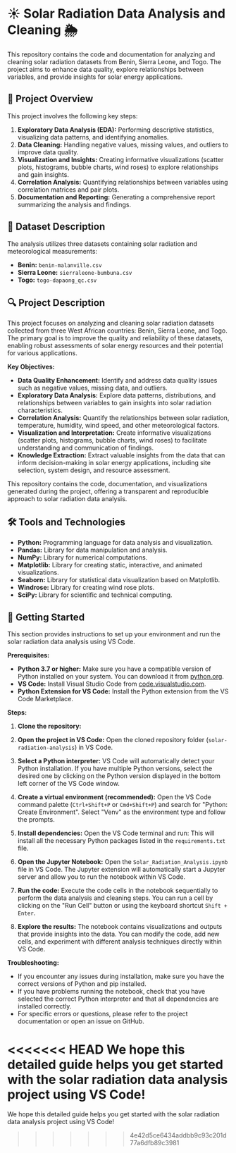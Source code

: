 # ☀️ Solar Radiation Data Analysis and Cleaning 🌦️

This repository contains the code and documentation for analyzing and cleaning solar radiation datasets from Benin, Sierra Leone, and Togo. The project aims to enhance data quality, explore relationships between variables, and provide insights for solar energy applications.

## 🚀 Project Overview

This project involves the following key steps:

1. **Exploratory Data Analysis (EDA):** Performing descriptive statistics, visualizing data patterns, and identifying anomalies.
2. **Data Cleaning:** Handling negative values, missing values, and outliers to improve data quality.
3. **Visualization and Insights:** Creating informative visualizations (scatter plots, histograms, bubble charts, wind roses) to explore relationships and gain insights.
4. **Correlation Analysis:** Quantifying relationships between variables using correlation matrices and pair plots.
5. **Documentation and Reporting:** Generating a comprehensive report summarizing the analysis and findings.

## 📂 Dataset Description

The analysis utilizes three datasets containing solar radiation and meteorological measurements:

- **Benin:** `benin-malanville.csv`
- **Sierra Leone:** `sierraleone-bumbuna.csv`
- **Togo:** `togo-dapaong_qc.csv`

## 🔍 Project Description

This project focuses on analyzing and cleaning solar radiation datasets collected from three West African countries: Benin, Sierra Leone, and Togo. The primary goal is to improve the quality and reliability of these datasets, enabling robust assessments of solar energy resources and their potential for various applications.

**Key Objectives:**

- **Data Quality Enhancement:** Identify and address data quality issues such as negative values, missing data, and outliers.
- **Exploratory Data Analysis:** Explore data patterns, distributions, and relationships between variables to gain insights into solar radiation characteristics.
- **Correlation Analysis:** Quantify the relationships between solar radiation, temperature, humidity, wind speed, and other meteorological factors.
- **Visualization and Interpretation:** Create informative visualizations (scatter plots, histograms, bubble charts, wind roses) to facilitate understanding and communication of findings.
- **Knowledge Extraction:** Extract valuable insights from the data that can inform decision-making in solar energy applications, including site selection, system design, and resource assessment.

This repository contains the code, documentation, and visualizations generated during the project, offering a transparent and reproducible approach to solar radiation data analysis.

## 🛠️ Tools and Technologies

- **Python:** Programming language for data analysis and visualization.
- **Pandas:** Library for data manipulation and analysis.
- **NumPy:** Library for numerical computations.
- **Matplotlib:** Library for creating static, interactive, and animated visualizations.
- **Seaborn:** Library for statistical data visualization based on Matplotlib.
- **Windrose:** Library for creating wind rose plots.
- **SciPy:** Library for scientific and technical computing.

## 🚀 Getting Started

This section provides instructions to set up your environment and run the solar radiation data analysis using VS Code.

**Prerequisites:**

- **Python 3.7 or higher:** Make sure you have a compatible version of Python installed on your system. You can download it from [python.org](https://www.python.org/downloads/).
- **VS Code:** Install Visual Studio Code from [code.visualstudio.com](https://code.visualstudio.com/).
- **Python Extension for VS Code:** Install the Python extension from the VS Code Marketplace.

**Steps:**

1. **Clone the repository:**

2. **Open the project in VS Code:**
   Open the cloned repository folder (`solar-radiation-analysis`) in VS Code.

3. **Select a Python interpreter:**
   VS Code will automatically detect your Python installation. If you have multiple Python versions, select the desired one by clicking on the Python version displayed in the bottom left corner of the VS Code window.

4. **Create a virtual environment (recommended):**
   Open the VS Code command palette (`Ctrl+Shift+P` or `Cmd+Shift+P`) and search for "Python: Create Environment". Select "Venv" as the environment type and follow the prompts.

5. **Install dependencies:**
   Open the VS Code terminal and run:
   This will install all the necessary Python packages listed in the `requirements.txt` file.

6. **Open the Jupyter Notebook:**
   Open the `Solar_Radiation_Analysis.ipynb` file in VS Code. The Jupyter extension will automatically start a Jupyter server and allow you to run the notebook within VS Code.

7. **Run the code:**
   Execute the code cells in the notebook sequentially to perform the data analysis and cleaning steps. You can run a cell by clicking on the "Run Cell" button or using the keyboard shortcut `Shift + Enter`.

8. **Explore the results:**
   The notebook contains visualizations and outputs that provide insights into the data. You can modify the code, add new cells, and experiment with different analysis techniques directly within VS Code.

**Troubleshooting:**

- If you encounter any issues during installation, make sure you have the correct versions of Python and pip installed.
- If you have problems running the notebook, check that you have selected the correct Python interpreter and that all dependencies are installed correctly.
- For specific errors or questions, please refer to the project documentation or open an issue on GitHub.

<<<<<<< HEAD
We hope this detailed guide helps you get started with the solar radiation data analysis project using VS Code!
=======
We hope this detailed guide helps you get started with the solar radiation data analysis project using VS Code!    
>>>>>>> 4e42d5ce6434addbb9c93c201d77a6dfb89c3981
